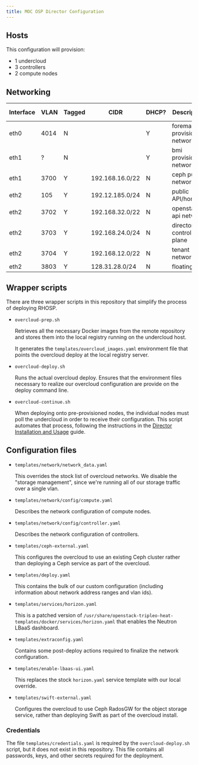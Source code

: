 ```yaml
---
title: MOC OSP Director Configuration
---
```


## Hosts

This configuration will provision:

- 1 undercloud
- 3 controllers
- 2 compute nodes

## Networking

| Interface | VLAN | Tagged | CIDR              | DHCP? | Description         | Director network |
|-----------|------|--------|-------------------|-------|---------------------|------------------|
| eth0      | 4014 | N      |                   | Y     | foreman provisioning network | |
| eth1      | ?    | N      |                   | Y     | bmi provisioning network | |
| eth1      | 3700 | Y      | 192.168.16.0/22   | N     | ceph public network | Storage |
| eth2      | 105  | Y      | 192.12.185.0/24   | N     | public API/horizon | External |
| eth2      | 3702 | Y      | 192.168.32.0/22   | N     | openstack api network | InternalApi |
| eth2      | 3703 | Y      | 192.168.24.0/24   | N     | director control plane | ControlPlane |
| eth2      | 3704 | Y      | 192.168.12.0/22   | N     | tenant networks | Tenant |
| eth2      | 3803 | Y      | 128.31.28.0/24    | N     | floating ip | |

## Wrapper scripts

There are three wrapper scripts in this repository that simplify the
process of deploying RHOSP.

- `overcloud-prep.sh`

  Retrieves all the necessary Docker images from the remote repository
  and stores them into the local registry running on the undercloud
  host.

  It generates the `templates/overcloud_images.yaml` environment file
  that points the overcloud deploy at the local registry server.

- `overcloud-deploy.sh`

  Runs the actual overcloud deploy. Ensures that the environment files
  necessary to realize our overcloud configuration are provide on the
  deploy command line.

- `overcloud-continue.sh`

  When deploying onto pre-provisioned nodes, the individual nodes must
  poll the undercloud in order to receive their configuration.  This
  script automates that process, following the instructions in
  the [Director Installation and Usage][] guide.

[director installation and usage]: https://access.redhat.com/documentation/en-us/red_hat_openstack_platform/12/html-single/director_installation_and_usage/#sect-Polling_the_Metadata_Server

## Configuration files

- `templates/network/network_data.yaml`

  This overrides the stock list of overcloud networks. We disable the
  "storage management", since we're running all of our storage traffic
  over a single vlan.

- `templates/network/config/compute.yaml`
  
  Describes the network configuration of compute nodes.

- `templates/network/config/controller.yaml`

  Describes the network configuration of controllers.

- `templates/ceph-external.yaml`

  This configures the overcloud to use an existing Ceph cluster rather
  than deploying a Ceph service as part of the overcloud.

- `templates/deploy.yaml`

  This contains the bulk of our custom configuration (including
  information about network address ranges and vlan ids).

- `templates/services/horizon.yaml`

  This is a patched version of
  `/usr/share/openstack-tripleo-heat-templates/docker/services/horizon.yaml`
  that enables the Neutron LBaaS dashboard.

- `templates/extraconfig.yaml`

  Contains some post-deploy actions required to finalize the network
  configuration.

- `templates/enable-lbaas-ui.yaml`

  This replaces the stock `horizon.yaml` service template with our
  local override.

- `templates/swift-external.yaml`

  Configures the overcloud to use Ceph RadosGW for the object storage
  service, rather than deploying Swift as part of the overcloud
  install.

### Credentials

The file `templates/credentials.yaml` is required by the
`overcloud-deploy.sh` script, but it does not exist in this
repository.  This file contains all passwords, keys, and other secrets
required for the deployment.
